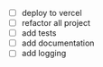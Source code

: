- [ ] deploy to vercel
- [ ] refactor all project
- [ ] add tests
- [ ] add documentation
- [ ] add logging
